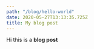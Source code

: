 ```yaml
---
path: "/blog/hello-world"
date: 2020-05-27T13:13:35.725Z
title: My blog post
---
```


Hi this is a **blog post**
